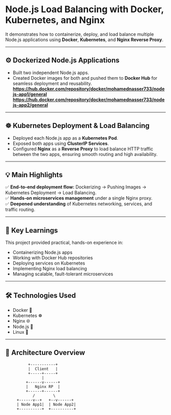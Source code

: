# Node.js Load Balancing with Docker, Kubernetes, and Nginx

It demonstrates how to containerize, deploy, and load balance multiple Node.js applications using **Docker**, **Kubernetes**, and **Nginx Reverse Proxy**.

---

## ⚙️ Dockerized Node.js Applications

- Built two independent Node.js apps.
- Created Docker images for both and pushed them to **Docker Hub** for seamless deployment and reusability.
**https://hub.docker.com/repository/docker/mohamednasser733/nodejs-app1/general**
**https://hub.docker.com/repository/docker/mohamednasser733/nodejs-app2/general**

---

## ☸️ Kubernetes Deployment & Load Balancing

- Deployed each Node.js app as a **Kubernetes Pod**.
- Exposed both apps using **ClusterIP Services**.
- Configured **Nginx** as a **Reverse Proxy** to load balance HTTP traffic between the two apps, ensuring smooth routing and high availability.

---

## 💡 Main Highlights

✅ **End-to-end deployment flow:** Dockerizing → Pushing Images → Kubernetes Deployment → Load Balancing.  
✅ **Hands-on microservices management** under a single Nginx proxy.  
✅ **Deepened understanding** of Kubernetes networking, services, and traffic routing.

---

## 🧠 Key Learnings

This project provided practical, hands-on experience in:
- Containerizing Node.js apps
- Working with Docker Hub repositories
- Deploying services on Kubernetes
- Implementing Nginx load balancing
- Managing scalable, fault-tolerant microservices

---

## 🛠️ Technologies Used

- Docker 🐳  
- Kubernetes ☸️  
- Nginx 🌐  
- Node.js 💚  
- Linux 🧩  

---

## 📸 Architecture Overview

```plaintext
          +-----------+
          |  Client   |
          +-----+-----+
                |
         +------v------+
         |   Nginx RP  |
         +------+------+ 
            /        \
     +------v--+   +--v------+
     | Node App1|  | Node App2|
     +----------+  +----------+
